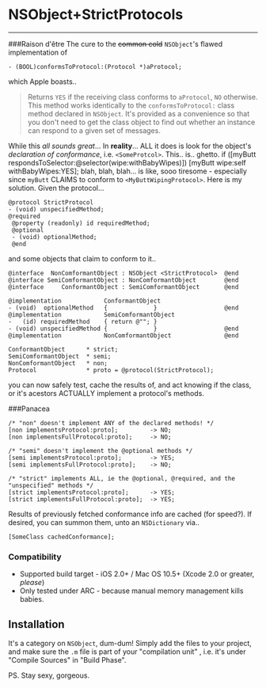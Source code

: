 # NSObject+StrictProtocols
---
###Raison d'être
The cure to the ~~common cold~~ `NSObject`'s flawed implementation of 

    - (BOOL)conformsToProtocol:(Protocol *)aProtocol;

which Apple boasts..
> Returns `YES` if the receiving class conforms to `aProtocol`, `NO` otherwise. This method works identically to the `conformsToProtocol:` class method declared in `NSObject`. It's provided as a convenience so that you don't need to get the class object to find out whether an instance can respond to a given set of messages.

While this _all sounds great_... In **reality**... ALL it does is look for the object's _declaration of conformance_, i.e. `<SomeProtcol>`.  This.. is.. ghetto.
    if ([myButt respondsToSelector:@selector(wipe:withBabyWipes)])
        [myButt wipe:self withBabyWipes:YES]; blah, blah, blah...
is like,  sooo tiresome - especially since `myButt` CLAIMS to conform to `<MyButtWipingProtocol>`.  Here is my solution. Given the protocol...

    @protocol StrictProtocol 
    - (void) unspecifiedMethod;
    @required
	 @property (readonly) id requiredMethod;
	 @optional
	 - (void) optionalMethod;        
	 @end

and some objects that claim to conform to it..

    @interface  NonComformantObject : NSObject <StrictProtocol>  @end
    @interface SemiComformantObject : NonComformantObject		 @end
    @interface     ConformantObject : SemiComformantObject 		 @end

    @implementation            ConformantObject
    - (void)  optionalMethod   {             }                   @end
    @implementation            SemiComformantObject
    -   (id) requiredMethod    { return @""; }
    - (void) unspecifiedMethod {             }                   @end
    @implementation            NonComformantObject               @end

    ConformantObject      * strict;
    SemiComformantObject  * semi;
    NonComformantObject   * non;
    Protocol              * proto = @protocol(StrictProtocol);
	 
you can now safely test, cache the results of, and act knowing if the class, or it's acestors ACTUALLY implement a protocol's methods.

###Panacea

	/* "non" doesn't implement ANY of the declared methods! */
	[non implementsProtocol:proto];         -> NO;
	[non implementsFullProtocol:proto];     -> NO;

	/* "semi" doesn't implement the @optional methods */
	[semi implementsProtocol:proto]; 	    -> YES;
	[semi implementsFullProtocol:proto];    -> NO;	
	
	/* "strict" implements ALL, ie the @optional, @required, and the "unspecified" methods */
	[strict implementsProtocol:proto]; 	    -> YES;
	[strict implementsFullProtocol:proto];  -> YES;	
Results of previously fetched conformance info are cached (for speed?). If desired, you can summon them, unto an `NSDictionary` via..

	[SomeClass cachedConformance];
    
### Compatibility


* Supported build target - iOS 2.0+ / Mac OS 10.5+ (Xcode 2.0 or greater, _please_)
* Only tested under ARC - because manual memory management kills babies.

Installation
--------------

It's a category on `NSObject`, dum-dum!  Simply add the files to your project, and make sure the `.m` file is part of your "compilation unit" <hehehe>, i.e. it's under "Compile Sources" in "Build Phase".

PS. Stay sexy, gorgeous.
